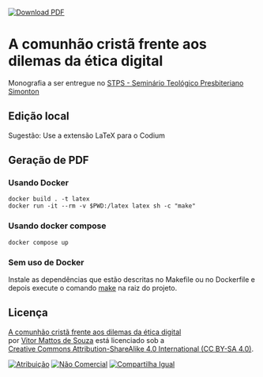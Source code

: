 [![Download PDF](https://img.shields.io/badge/baixar-pdf-blue?style=flat&logo=readthedocs)](https://vitormattos.github.io/monografia-teologia/monografia.pdf)

# A comunhão cristã frente aos dilemas da ética digital

Monografia a ser entregue no [STPS - Seminário Teológico Presbiteriano Simonton](https://seminariosimonton.com.br/)

## Edição local

Sugestão: Use a extensão LaTeX para o Codium

## Geração de PDF

### Usando Docker

```
docker build . -t latex
docker run -it --rm -v $PWD:/latex latex sh -c "make"
```

### Usando docker compose

```
docker compose up
```

### Sem uso de Docker

Instale as dependências que estão descritas no Makefile ou no Dockerfile e depois execute o comando [make](Makefile) na raiz do projeto.

## Licença

[A comunhão cristã frente aos dilemas da ética digital](https://github.com/vitormattos/monografia-teologia)  
por [Vitor Mattos de Souza](https://github.com/vitormattos) está licenciado sob a  
[Creative Commons Attribution-ShareAlike 4.0 International (CC BY-SA 4.0)](https://creativecommons.org/licenses/by-sa/4.0/?ref=chooser-v1).

[![Atribuição](https://mirrors.creativecommons.org/presskit/icons/by.svg?ref=chooser-v1)](https://creativecommons.org/licenses/by-sa/4.0/) 
[![Não Comercial](https://mirrors.creativecommons.org/presskit/icons/nc.svg?ref=chooser-v1)](https://creativecommons.org/licenses/by-sa/4.0/) 
[![Compartilha Igual](https://mirrors.creativecommons.org/presskit/icons/sa.svg?ref=chooser-v1)](https://creativecommons.org/licenses/by-sa/4.0/)
